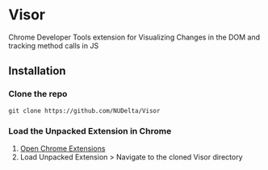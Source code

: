 # Visor
Chrome Developer Tools extension for Visualizing Changes in the DOM and tracking method calls in JS

## Installation

### Clone the repo

    git clone https://github.com/NUDelta/Visor

### Load the Unpacked Extension in Chrome

1. [Open Chrome Extensions](chrome://extensions/)
2. Load Unpacked Extension > Navigate to the cloned Visor directory